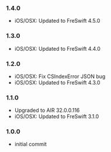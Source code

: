 ### 1.4.0
- iOS/OSX: Updated to FreSwift 4.5.0

### 1.3.0
- iOS/OSX: Updated to FreSwift 4.4.0

### 1.2.0
- iOS/OSX: Fix CSIndexError JSON bug
- iOS/OSX: Updated to FreSwift 4.3.0

### 1.1.0
- Upgraded to AIR 32.0.0.116
- iOS/OSX: Updated to FreSwift 3.1.0

### 1.0.0
- initial commit
